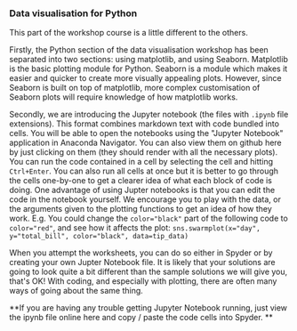 ### Data visualisation for Python
This part of the workshop course is a little different to the others. 

Firstly, the Python section of the data visualisation workshop has been separated into two sections: using matplotlib, and using Seaborn. Matplotlib is the basic plotting module for Python. Seaborn is a module which makes it easier and quicker to create more visually appealing plots. However, since Seaborn is built on top of matplotlib, more complex customisation of Seaborn plots will require knowledge of how matplotlib works.

Secondly, we are introducing the Jupyter notebook (the files with `.ipynb` file extensions). This format combines markdown text with code bundled into cells. You will be able to open the notebooks using the "Jupyter Notebook" application in Anaconda Navigator. You can also view them on github here by just clicking on them (they should render with all the necessary plots). You can run the code contained in a cell by selecting the cell and hitting `Ctrl+Enter`. You can also run all cells at once but it is better to go through the cells one-by-one to get a clearer idea of what each block of code is doing. One advantage of using Jupter notebooks is that you can edit the code in the notebook yourself. We encourage you to play with the data, or the arguments given to the plotting functions to get an idea of how they work. E.g. You could change the `color="black"` part of the following code to `color="red"`, and see how it affects the plot: `sns.swarmplot(x="day", y="total_bill", color="black", data=tip_data)`

When you attempt the worksheets, you can do so either in Spyder or by creating your own Jupter Notebook file. It is likely that your solutions are going to look quite a bit different than the sample solutions we will give you, that's OK! With coding, and especially with plotting, there are often many ways of going about the same thing.


**If you are having any trouble getting Jupyter Notebook running, just view the ipynb file online here and copy / paste the code cells into Spyder. ** 

